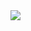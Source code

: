 <img src="https://capsule-render.vercel.app/api?type=waving&color==timeAuto&height=150&section=header&text=LEE%20EUI%20GWANG&fontColor=FFFFFF&fontSize=70&FontAlign=70" />
